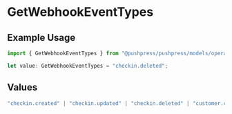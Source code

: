 # GetWebhookEventTypes

## Example Usage

```typescript
import { GetWebhookEventTypes } from "@pushpress/pushpress/models/operations";

let value: GetWebhookEventTypes = "checkin.deleted";
```

## Values

```typescript
"checkin.created" | "checkin.updated" | "checkin.deleted" | "customer.created" | "customer.updated" | "customer.deleted" | "app.installed" | "app.uninstalled"
```